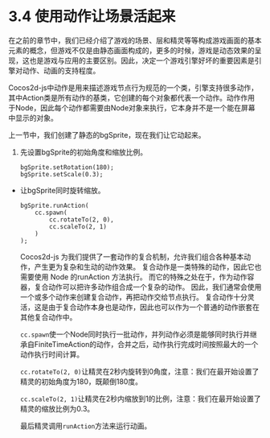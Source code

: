 # 3.4 使用动作让场景活起来

在之前的章节中，我们已经介绍了游戏的场景、层和精灵等等构成游戏画面的基本元素的概念，但游戏不仅是由静态画面构成的，更多的时候，游戏是动态效果的呈现，这也是游戏与应用的主要区别。因此，决定一个游戏引擎好坏的重要因素是引擎对动作、动画的支持程度。

Cocos2d-js中动作是用来描述游戏节点行为规范的一个类，引擎支持很多动作，其中Action类是所有动作的基类，它创建的每个对象都代表一个动作。动作作用于Node，因此每个动作都需要由Node对象来执行，它本身并不是一个能在屏幕中显示的对象。

上一节中，我们创建了静态的bgSprite，现在我们让它动起来。

1. 先设置bgSprite的初始角度和缩放比例。

	```
	bgSprite.setRotation(180);
	bgSprite.setScale(0.3);
	```

* 让bgSprite同时旋转缩放。

	```
	bgSprite.runAction(
		cc.spawn(
			cc.rotateTo(2, 0),
			cc.scaleTo(2, 1)
		)
	);
	```
	
	Cocos2d-js 为我们提供了一套动作的复合机制，允许我们组合各种基本动作，产生更为复杂和生动的动作效果。 
复合动作是一类特殊的动作，因此它也需要使用 Node 的runAction 方法执行。 
而它的特殊之处在于，作为动作容器，复合动作可以把许多动作组合成一个复杂的动作。 
因此，我们通常会使用一个或多个动作来创建复合动作，再把动作交给节点执行。 
复合动作十分灵活，这是由于复合动作本身也是动作，因此也可以作为一个普通的动作嵌套在其他复合动作中。

	`cc.spawn`使一个Node同时执行一批动作，并列动作必须是能够同时执行并继承自FiniteTimeAction的动作，合并之后，动作执行完成时间按照最大的一个动作执行时间计算。
	
	`cc.rotateTo(2, 0)`让精灵在2秒内旋转到0角度，注意：我们在最开始设置了精灵的初始角度为180，既颠倒180度。
	
	`cc.scaleTo(2, 1)`让精灵在2秒内缩放到1的比例，注意：我们在最开始设置了精灵的缩放比例为0.3。
	
	最后精灵调用`runAction`方法来运行动画。